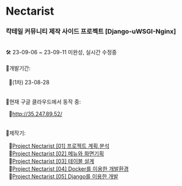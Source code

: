 # Nectarist<br>
### 칵테일 커뮤니티 제작 사이드 프로젝트 [Django-uWSGI-Nginx]<br>
<br>
🛠️ 23-09-06 ~ 23-09-11 미완성, 실시간 수정중<br>
<br>
🌟개발기간:
<br><br>
&nbsp;&nbsp;🔸(1차) 23-08-28<br>
<br>

🌟현재 구글 클라우드에서 동작 중:

&nbsp;&nbsp;🔸http://35.247.89.52/<br>
<br>

🌟제작기:

&nbsp;&nbsp;🔸[Project Nectarist \[01\] 프로젝트 계획,분석](https://lizzyleedev.github.io/project/20230827/project_00001)<br>
&nbsp;&nbsp;🔸[Project Nectarist \[02\] 메뉴와 화면기획](https://lizzyleedev.github.io/project/20230828/project_00002)<br>
&nbsp;&nbsp;🔸[Project Nectarist \[03\] 테이블 설계](https://lizzyleedev.github.io/project/20230830/project_00003)<br>
&nbsp;&nbsp;🔸[Project Nectarist \[04\] Docker를 이용한 개발환경](https://lizzyleedev.github.io/project/20230830/project_00004)<br>
&nbsp;&nbsp;🔸[Project Nectarist \[05\] Django를 이용한 개발](https://lizzyleedev.github.io/project/20230831/project_0000)<br>
